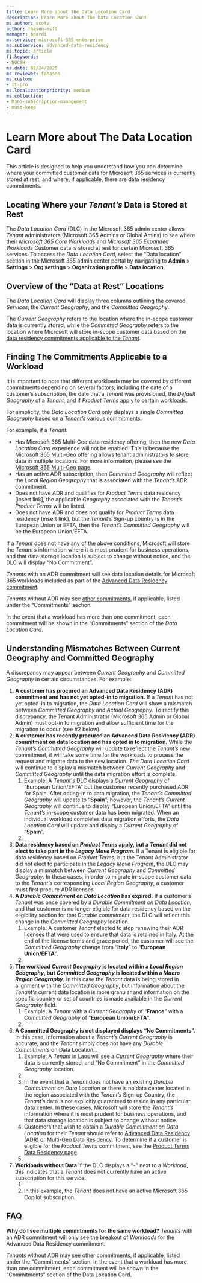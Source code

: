 ```yaml
---
title: Learn More about The Data Location Card
description: Learn More about The Data Location Card
ms.author: scotv
author: fhasen-msft
manager: bpardi
ms.service: microsoft-365-enterprise
ms.subservice: advanced-data-residency
ms.topic: article
f1.keywords:
- NOCSH
ms.date: 02/24/2025
ms.reviewer: fahasen
ms.custom:
- it-pro
ms.localizationpriority: medium
ms.collection:
- M365-subscription-management
- must-keep
---
```


# Learn More about The Data Location Card

This article is designed to help you understand how you can determine where your committed customer data for Microsoft 365 services is currently stored at rest, and where, if applicable, there are data residency commitments.

## Locating Where your _Tenant’s_ Data is Stored at Rest

The _Data Location Card_ (DLC) in the Microsoft 365 admin center allows _Tenant_ administrators (Microsoft 365 Admins or Global Amins) to see where their _Microsoft 365 Core Workloads_ and _Microsoft 365 Expanded Workloads_ Customer data is stored at rest for certain Microsoft 365 services. To access the _Data Location Card_, select the "Data location" section in the Microsoft 365 admin center portal by navigating to **Admin** > **Settings** > **Org settings** > **Organization profile** > **Data location**.

## Overview of the “Data at Rest” Locations

The _Data Location Card_ will display three columns outlining the covered _Services_, the _Current Geography_, and the _Committed Geography_.

The _Current Geography_ refers to the location where the in-scope customer data is currently stored, while the _Committed Geography_ refers to the location where Microsoft will store in-scope customer data based on the [data residency commitments applicable to the _Tenant_](m365-dr-overview.md#overview-of-data-residency).

## Finding The Commitments Applicable to a Workload
It is important to note that different workloads may be covered by different commitments depending on several factors, including the date of a customer’s subscription, the date that a _Tenant_ was provisioned, the _Default Geography_ of a _Tenant_, and if _Product Terms_ apply to certain workloads.

For simplicity, the _Data Location Card_ only displays a single _Committed Geography_ based on a _Tenant’s_ various commitments.

For example, if a _Tenant_:
- Has Microsoft 365 Multi-Geo data residency offering, then the new _Data Location Card_ experience will not be enabled. This is because the Microsoft 365 Multi-Geo offering allows tenant administrators to store data in multiple locations. For more information, please see the [Microsoft 365 Multi-Geo page](microsoft-365-multi-geo.md).
- Has an active ADR subscription, then _Committed Geography_ will reflect the _Local Region Geography_ that is associated with the _Tenant’s_ ADR commitment.
- Does not have ADR and qualifies for _Product Terms_ data residency [insert link], the applicable _Geography_ associated with the _Tenant’s_ _Product Terms_ will be listed.
- Does not have ADR and does not qualify for _Product Terms_ data residency [insert link], but the _Tenant’s_ Sign-up country is in the European Union or EFTA, then the _Tenant’s_ _Committed Geography_ will be the European Union/EFTA.

If a _Tenant_ does not have any of the above conditions, Microsoft will store the _Tenant’s_ information where it is most prudent for business operations, and that data storage location is subject to change without notice, and the DLC will display “No Commitment”.

_Tenants_ with an ADR commitment will see data location details for Microsoft 365 workloads included as part of the [Advanced Data Residency commitment](m365-dr-commitments.md).

_Tenants_ without ADR may see [other commitments](m365-dr-overview.md#table-3-available-data-residency-by-countryregion), if applicable, listed under the “Commitments” section.

In the event that a workload has more than one commitment, each commitment will be shown in the “Commitments” section of the _Data Location Card_.

<insert screenshot>

## Understanding Mismatches Between Current Geography and Committed Geography

A discrepancy may appear between _Current Geography_ and _Committed Geography_ in certain circumstances. For example:
1. **A customer has procured an Advanced Data Residency (ADR) commitment and has not yet opted-in to migration.** If a _Tenant_ has not yet opted-in to migration, the _Data Location Card_ will show a mismatch between _Committed Geography_ and _Actual Geography_. To rectify this discrepancy, the Tenant Administrator (Microsoft 365 Admin or Global Admin) must opt-in to migration and allow sufficient time for the migration to occur (see #2 below).
1. **A customer has recently procured an Advanced Data Residency (ADR) commitment on data location and has opted in to migration.** While the _Tenant’s_ _Committed Geography_ will update to reflect the _Tenant’s_ new commitment, it will take some time for the workloads to process the request and migrate data to the new location. _The Data Location Card_ will continue to display a mismatch between _Current Geography_ and _Committed Geography_ until the data migration effort is complete.  
    1. Example: A _Tenant's_ DLC displays a _Current Geography_ of “European Union/EFTA” but the customer recently purchased ADR for Spain. After opting-in to data migration, the _Tenant’s_ _Committed Geography_ will update to “**Spain**”; however, the _Tenant’s_ _Current Geography_ will continue to display “European Union/EFTA” until the _Tenant’s_ in-scope customer data has been migrated. When an individual workload completes data migration efforts, the _Data Location Card_ will update and display a _Current Geography_ of “**Spain**”.
    1. <insert screenshot>
1. **Data residency based on _Product Terms_ apply, but a _Tenant_ did not elect to take part in the _Legacy Move Program_.** If a Tenant is eligible for data residency based on _Product Terms_, but the Tenant Administrator did not elect to participate in the _Legacy Move Program_, the DLC may display a mismatch between _Current Geography_ and _Committed Geography_. In these cases, in order to migrate in-scope customer data to the _Tenant's_ corresponding _Local Region Geography_, a customer must first procure ADR licenses.
1. **A _Durable Commitment on Data Location_ has expired.** If a customer’s _Tenant_ was once covered by a _Durable Commitment on Data Location_, and that customer is no longer eligible for data residency based on the eligibility section for that _Durable commitment_, the DLC will reflect this change in the _Committed Geography_ location.
    1. Example: A customer _Tenant_ elected to stop renewing their ADR licenses that were used to ensure that data is retained in Italy. At the end of the license terms and grace period, the customer will see the _Committed Geography_ change from “**Italy**” to “**European Union/EFTA**”.
    1. <insert screenshot>
1. **The workload _Current Geography_ is located within a _Local Region Geography_, but _Committed Geography_ is located within a _Macro Region Geography_.** In this case the _Tenant_ data is being stored in alignment with the _Committed Geography_, but information about the _Tenant's_ current data location is more granular and information on the specific country or set of countries is made available in the _Current Geography_ field.
    1. Example: A _Tenant_ with a _Current Geography_ of “**France**” with a _Committed Geography_ of “**European Union/EFTA**”.
    1. <insert screenshot>
1. **A Committed Geography is not displayed displays “No Commitments”.** In this case, information about a _Tenant’s_ _Current Geography_ is accurate, and the _Tenant_ simply does not have any _Durable Commitments_ on Data Location_.
    1. Example: A _Tenant_ in Laos will see a _Current Geography_ where their data is currently stored, and “No Commitment” in the _Committed Geography_ location.
    1. <insert screenshot>
    1. In the event that a _Tenant_ does not have an existing _Durable Commitment on Data Location_ or there is no data center located in the region associated with the _Tenant’s_ Sign-up Country, the _Tenant’s_ data is not explicitly guaranteed to reside in any particular data center. In these cases, Microsoft will store the _Tenant’s_ information where it is most prudent for business operations, and that data storage location is subject to change without notice.
    1. Customers that wish to obtain a _Durable Commitment on Data Location_ for their _Tenant_ should refer to [Advanced Data Residency (ADR)](m365-dr-commitments.md) or [Multi-Geo Data Residency](microsoft-365-multi-geo.md). To determine if a customer is eligible for the _Product Terms_ commitment, see the [Product Terms Data Residency page](m365-dr-product-terms-dr.md).
    1. <insert screenshot>
1. **Workloads without Data** If the DLC displays a "-" next to a _Workload_, this indicates that a _Tenant_ does not currently have an active subscription for this service.
    1. <insert screenshot>
    1. In this example, the _Tenant_ does not have an active Microsoft 365 Copilot subscription.

## FAQ

**Why do I see multiple commitments for the same workload?**
_Tenants_ with an ADR commitment will only see the breakout of _Workloads_ for the Advanced Data Residency commitment.

_Tenants_ without ADR may see other commitments, if applicable, listed under the “Commitments” section. In the event that a workload has more than one commitment, each commitment will be shown in the “Commitments” section of the Data Location Card.
